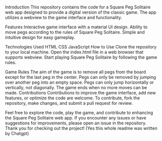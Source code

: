 Introduction
This repository contains the code for a Square Peg Solitaire web app designed to provide a digital version of the classic game. The app utilizes a webview to the game interface and functionality.

Features
Interactive game interface with a material UI design.
Ability to move pegs according to the rules of Square Peg Solitaire.
Simple and intuitive design for easy gameplay.

Technologies Used
HTML
CSS
JavaScript
How to Use
Clone the repository to your local machine.
Open the index.html file in a web browser that supports webview.
Start playing Square Peg Solitaire by following the game rules.

Game Rules
The aim of the game is to remove all pegs from the board except for the last peg in the center.
Pegs can only be removed by jumping over another peg into an empty space.
Pegs can only jump horizontally or vertically, not diagonally.
The game ends when no more moves can be made.
Contributions
Contributions to improve the game interface, add new features, or optimize the code are welcome. To contribute, fork the repository, make changes, and submit a pull request for review.

Feel free to explore the code, play the game, and contribute to enhancing the Square Peg Solitaire web app. If you encounter any issues or have suggestions for improvements, please open an issue in the repository. Thank you for checking out the project!
(Yes this whole readme was written by Chatgpt)
